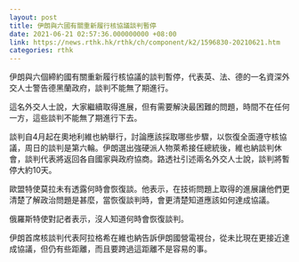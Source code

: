 ```yaml
---
layout: post
title: 伊朗與六國有關重新履行核協議談判暫停
date: 2021-06-21 02:57:36.000000000 +08:00
link: https://news.rthk.hk/rthk/ch/component/k2/1596830-20210621.htm
categories: rthk
---
```


伊朗與六個締約國有關重新履行核協議的談判暫停，代表英、法、德的一名資深外交人士警告德黑蘭政府，談判不能無了期進行。

這名外交人士說，大家繼續取得進展，但有需要解決最困難的問題，時間不在任何一方，這些談判不能無了期進行下去。

談判自4月起在奧地利維也納舉行，討論應該採取哪些步驟，以恢復全面遵守核協議，周日的談判是第六輪。伊朗選出強硬派人物萊希接任總統後，維也納談判休會，談判代表將返回各自國家與政府協商。路透社引述兩名外交人士說，談判將暫停大約10天。

歐盟特使莫拉未有透露何時會恢復談。他表示，在技術問題上取得的進展讓他們更清楚了解政治問題是甚麼，當恢復談判時，會更清楚知道應該如何達成協議。

俄羅斯特使對記者表示，沒人知道何時會恢復談判。

伊朗首席核談判代表阿拉格希在維也納告訴伊朗國營電視台，從未比現在更接近達成協議，但仍有些距離，而且要跨過這距離不是容易的事。
